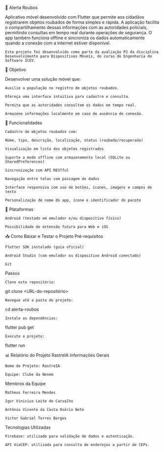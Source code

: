 📱 Alerta Roubos

Aplicativo móvel desenvolvido com Flutter que permite aos cidadãos registrarem objetos roubados de forma simples e rápida. A aplicação facilita o compartilhamento dessas informações com as autoridades policiais, permitindo consultas em tempo real durante operações de segurança. O app também funciona offline e sincroniza os dados automaticamente quando a conexão com a internet estiver disponível.

    Este projeto foi desenvolvido como parte da avaliação P2 da disciplina Desenvolvimento para Dispositivos Móveis, do curso de Engenharia de Software ICEV.

🎯 Objetivo

Desenvolver uma solução móvel que:

    Auxilie a população no registro de objetos roubados.

    Ofereça uma interface intuitiva para cadastro e consulta.

    Permita que as autoridades consultem os dados em tempo real.

    Armazene informações localmente em caso de ausência de conexão.

🚀 Funcionalidades

    Cadastro de objetos roubados com:

    Nome, tipo, descrição, localização, status (roubado/recuperado)

    Visualização em lista dos objetos registrados

    Suporte a modo offline com armazenamento local (SQLite ou SharedPreferences)

    Sincronização com API RESTful

    Navegação entre telas com passagem de dados

    Interface responsiva com uso de botões, ícones, imagens e campos de texto

    Personalização de nome do app, ícone e identificador do pacote

📱 Plataformas

    Android (testado em emulador e/ou dispositivo físico)

    Possibilidade de extensão futura para Web e iOS

📥 Como Baixar e Testar o Projeto
Pré-requisitos

    Flutter SDK instalado (guia oficial)

    Android Studio (com emulador ou dispositivo Android conectado)

    Git

Passos

    Clone este repositório:

git clone <URL-do-repositório>

    Navegue até a pasta do projeto:

cd alerta-roubos

    Instale as dependências:

flutter pub get

    Execute o projeto:

flutter run

📊 Relatório do Projeto RastreIA
Informações Gerais

    Nome do Projeto: RastreIA

    Equipe: Clube da Neném

Membros da Equipe

    Matheus Ferreira Mendes

    Igor Vinicius Leite de Carvalho

    Antônio Vicente da Costa Osório Neto

    Victor Gabriel Torres Borges

Tecnologias Utilizadas

    Firebase: utilizado para validação de dados e autenticação.

    API ViaCEP: utilizada para consulta de endereços a partir de CEPs.
